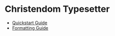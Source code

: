 # Christendom Typesetter
- [Quickstart Guide](/Quickstart_Guide.md)
- [Formatting Guide](/Formatting_Guide.md)
